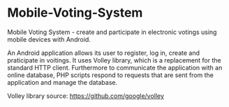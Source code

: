 # Mobile-Voting-System
Mobile Voting System - create and participate in electronic votings using mobile devices with Android.

An Android application allows its user to register, log in, create and praticipate in voitings. It uses Volley library, which is a replacement for the standard HTTP client. Furthermore to communicate the application with an online database, PHP scripts respond to requests that are sent from the application and manage the database.

Volley library source: https://github.com/google/volley
